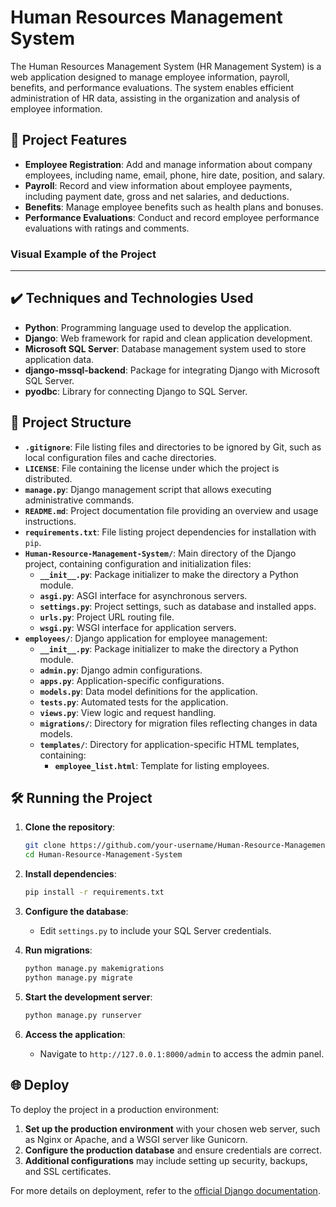 # Human Resources Management System

The Human Resources Management System (HR Management System) is a web application designed to manage employee information, payroll, benefits, and performance evaluations. The system enables efficient administration of HR data, assisting in the organization and analysis of employee information.

## 🔨 Project Features

- **Employee Registration**: Add and manage information about company employees, including name, email, phone, hire date, position, and salary.
- **Payroll**: Record and view information about employee payments, including payment date, gross and net salaries, and deductions.
- **Benefits**: Manage employee benefits such as health plans and bonuses.
- **Performance Evaluations**: Conduct and record employee performance evaluations with ratings and comments.

### Visual Example of the Project
***

## ✔️ Techniques and Technologies Used

- **Python**: Programming language used to develop the application.
- **Django**: Web framework for rapid and clean application development.
- **Microsoft SQL Server**: Database management system used to store application data.
- **django-mssql-backend**: Package for integrating Django with Microsoft SQL Server.
- **pyodbc**: Library for connecting Django to SQL Server.

## 📁 Project Structure

- **`.gitignore`**: File listing files and directories to be ignored by Git, such as local configuration files and cache directories.
- **`LICENSE`**: File containing the license under which the project is distributed.
- **`manage.py`**: Django management script that allows executing administrative commands.
- **`README.md`**: Project documentation file providing an overview and usage instructions.
- **`requirements.txt`**: File listing project dependencies for installation with `pip`.
- **`Human-Resource-Management-System/`**: Main directory of the Django project, containing configuration and initialization files:
   - **`__init__.py`**: Package initializer to make the directory a Python module.
   - **`asgi.py`**: ASGI interface for asynchronous servers.
   - **`settings.py`**: Project settings, such as database and installed apps.
   - **`urls.py`**: Project URL routing file.
   - **`wsgi.py`**: WSGI interface for application servers.
- **`employees/`**: Django application for employee management:
   - **`__init__.py`**: Package initializer to make the directory a Python module.
   - **`admin.py`**: Django admin configurations.
   - **`apps.py`**: Application-specific configurations.
   - **`models.py`**: Data model definitions for the application.
   - **`tests.py`**: Automated tests for the application.
   - **`views.py`**: View logic and request handling.
   - **`migrations/`**: Directory for migration files reflecting changes in data models.
   - **`templates/`**: Directory for application-specific HTML templates, containing:
      - **`employee_list.html`**: Template for listing employees.

## 🛠️ Running the Project

1. **Clone the repository**:

    ```bash
    git clone https://github.com/your-username/Human-Resource-Management-System.git
    cd Human-Resource-Management-System
    ```

2. **Install dependencies**:

    ```bash
    pip install -r requirements.txt
    ```

3. **Configure the database**:
    - Edit `settings.py` to include your SQL Server credentials.

4. **Run migrations**:

    ```bash
    python manage.py makemigrations
    python manage.py migrate
    ```

5. **Start the development server**:

    ```bash
    python manage.py runserver
    ```

6. **Access the application**:
    - Navigate to `http://127.0.0.1:8000/admin` to access the admin panel.

## 🌐 Deploy

To deploy the project in a production environment:

1. **Set up the production environment** with your chosen web server, such as Nginx or Apache, and a WSGI server like Gunicorn.
2. **Configure the production database** and ensure credentials are correct.
3. **Additional configurations** may include setting up security, backups, and SSL certificates.

For more details on deployment, refer to the [official Django documentation](https://docs.djangoproject.com/en/stable/howto/deployment/).
